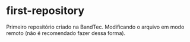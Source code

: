 # first-repository
Primeiro repositório criado na BandTec.
Modificando o arquivo em modo remoto (não é recomendado fazer dessa forma).

